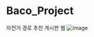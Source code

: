 # Baco_Project
자전거 경로 추천 게시판 웹
![image](https://github.com/YeongseoYoo/Baco_Project/assets/102814269/2ca9f877-8b4f-4637-ab81-bccd0eaec9aa)
